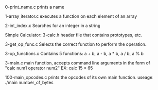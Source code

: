 0-print_name.c prints a name

1-array_iterator.c executes a function on each element of an array

2-int_index.c Searches for an integer in a string

Simple Calculator: 3-calc.h header file that contains prototypes, etc.

3-get_op_func.c Selects the correct function to perform the operation.

3-op_functions.c Contains 5 functions: a + b, a - b, a * b, a / b, a % b

3-main.c main function, accepts command line arguments in the form of "calc num1 operator num2" EX: calc 15 * 65

100-main_opcodes.c prints the opcodes of its own main function. useage: ./main number_of_bytes
